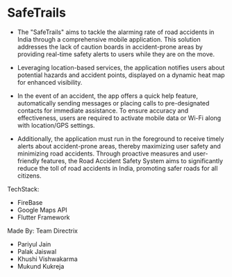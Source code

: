 # SafeTrails

- The "SafeTrails" aims to tackle the alarming rate of road accidents in India through a comprehensive mobile application. This solution addresses the lack of caution boards in accident-prone areas by providing real-time safety alerts to users while they are on the move. 

- Leveraging location-based services, the application notifies users about potential hazards and accident points, displayed on a dynamic heat map for enhanced visibility. 

- In the event of an accident, the app offers a quick help feature, automatically sending messages or placing calls to pre-designated contacts for immediate assistance. To ensure accuracy and effectiveness, users are required to activate mobile data or Wi-Fi along with location/GPS settings. 

- Additionally, the application must run in the foreground to receive timely alerts about accident-prone areas, thereby maximizing user safety and minimizing road accidents. Through proactive measures and user-friendly features, the Road Accident Safety System aims to significantly reduce the toll of road accidents in India, promoting safer roads for all citizens.

TechStack:
- FireBase
- Google Maps API
- Flutter Framework

Made By: Team Directrix
- Pariyul Jain
- Palak Jaiswal
- Khushi Vishwakarma
- Mukund Kukreja
